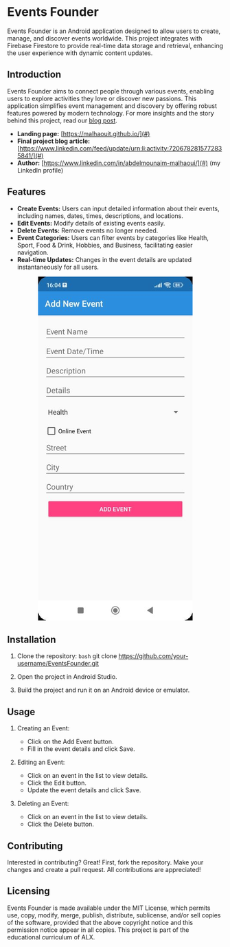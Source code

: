 # Events Founder

Events Founder is an Android application designed to allow users to create, manage, and discover events worldwide. This project integrates with Firebase Firestore to provide real-time data storage and retrieval, enhancing the user experience with dynamic content updates.

## Introduction

Events Founder aims to connect people through various events, enabling users to explore activities they love or discover new passions. This application simplifies event management and discovery by offering robust features powered by modern technology. For more insights and the story behind this project, read our [blog post](#).

- **Landing page:** [https://malhaouit.github.io/](#)
- **Final project blog article:** [https://www.linkedin.com/feed/update/urn:li:activity:7206782815772835841/](#)
- **Author:** [https://www.linkedin.com/in/abdelmounaim-malhaoui/](#) (my LinkedIn profile)

## Features

- **Create Events:** Users can input detailed information about their events, including names, dates, times, descriptions, and locations.
- **Edit Events:** Modify details of existing events easily.
- **Delete Events:** Remove events no longer needed.
- **Event Categories:** Users can filter events by categories like Health, Sport, Food & Drink, Hobbies, and Business, facilitating easier navigation.
- **Real-time Updates:** Changes in the event details are updated instantaneously for all users.

<p align="center">
  <img src="screenshots/event-creation.jpg" alt="Screenshot of Events Founder">
</p>

## Installation

1. Clone the repository:
   ```bash```
   git clone https://github.com/your-username/EventsFounder.git

2. Open the project in Android Studio.

3. Build the project and run it on an Android device or emulator.  

## Usage  

1. Creating an Event:

	- Click on the Add Event button.  
	- Fill in the event details and click Save.

2. Editing an Event:

	- Click on an event in the list to view details.  
	- Click the Edit button.  
	- Update the event details and click Save.   

3. Deleting an Event:

	- Click on an event in the list to view details.  
	- Click the Delete button.

## Contributing

Interested in contributing? Great! First, fork the repository. Make your changes and create a pull request. All contributions are appreciated!  

## Licensing

Events Founder is made available under the MIT License, which permits use, copy, modify, merge, publish, distribute, sublicense, and/or sell copies of the software, provided that the above copyright notice and this permission notice appear in all copies. This project is part of the educational curriculum of ALX.
